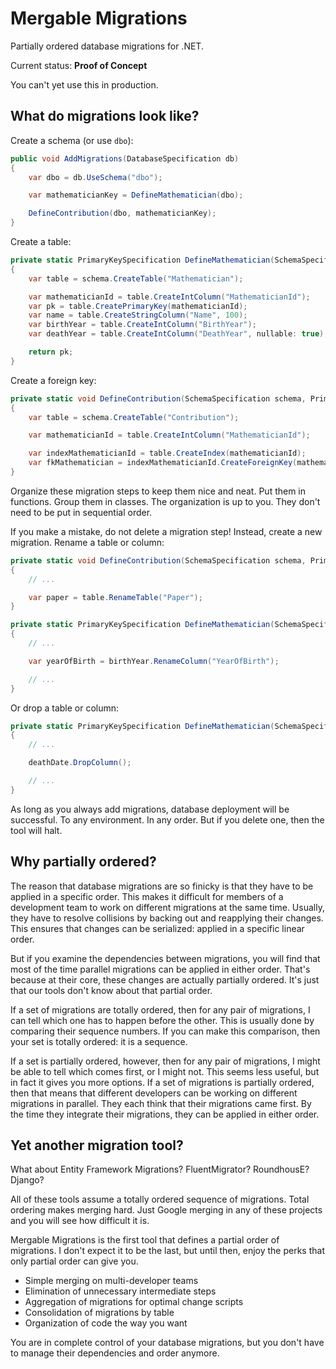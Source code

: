 ﻿# Mergable Migrations

Partially ordered database migrations for .NET.

Current status: **Proof of Concept**

You can't yet use this in production.

## What do migrations look like?

Create a schema (or use `dbo`):

```csharp
public void AddMigrations(DatabaseSpecification db)
{
    var dbo = db.UseSchema("dbo");

    var mathematicianKey = DefineMathematician(dbo);

    DefineContribution(dbo, mathematicianKey);
}
```

Create a table:

```csharp
private static PrimaryKeySpecification DefineMathematician(SchemaSpecification schema)
{
    var table = schema.CreateTable("Mathematician");

    var mathematicianId = table.CreateIntColumn("MathematicianId");
    var pk = table.CreatePrimaryKey(mathematicianId);
    var name = table.CreateStringColumn("Name", 100);
    var birthYear = table.CreateIntColumn("BirthYear");
    var deathYear = table.CreateIntColumn("DeathYear", nullable: true);

    return pk;
}
```

Create a foreign key:

```csharp
private static void DefineContribution(SchemaSpecification schema, PrimaryKeySpecification mathematicianKey)
{
    var table = schema.CreateTable("Contribution");

    var mathematicianId = table.CreateIntColumn("MathematicianId");

    var indexMathematicianId = table.CreateIndex(mathematicianId);
    var fkMathematician = indexMathematicianId.CreateForeignKey(mathematicianKey);
}
```

Organize these migration steps to keep them nice and neat. Put them in functions. Group them in classes. The organization is up to you. They don't need to be put in sequential order.

If you make a mistake, do not delete a migration step! Instead, create a new migration. Rename a table or column:

```csharp
private static void DefineContribution(SchemaSpecification schema, PrimaryKeySpecification mathematicianKey)
{
    // ...

    var paper = table.RenameTable("Paper");
}

private static PrimaryKeySpecification DefineMathematician(SchemaSpecification schema)
{
    // ...

    var yearOfBirth = birthYear.RenameColumn("YearOfBirth");

    // ...
}
```

Or drop a table or column:

```csharp
private static PrimaryKeySpecification DefineMathematician(SchemaSpecification schema)
{
    // ...

    deathDate.DropColumn();

    // ...
}
```

As long as you always add migrations, database deployment will be successful. To any environment. In any order. But if you delete one, then the tool will halt.

## Why partially ordered?

The reason that database migrations are so finicky is that they have to be applied in a specific order. This makes it difficult for members of a development team to work on different migrations at the same time. Usually, they have to resolve collisions by backing out and reapplying their changes. This ensures that changes can be serialized: applied in a specific linear order.

But if you examine the dependencies between migrations, you will find that most of the time parallel migrations can be applied in either order. That's because at their core, these changes are actually partially ordered. It's just that our tools don't know about that partial order.

If a set of migrations are totally ordered, then for any pair of migrations, I can tell which one has to happen before the other. This is usually done by comparing their sequence numbers. If you can make this comparison, then your set is totally ordered: it is a sequence.

If a set is partially ordered, however, then for any pair of migrations, I might be able to tell which comes first, or I might not. This seems less useful, but in fact it gives you more options. If a set of migrations is partially ordered, then that means that different developers can be working on different migrations in parallel. They each think that their migrations came first. By the time they integrate their migrations, they can be applied in either order.

## Yet another migration tool?

What about Entity Framework Migrations? FluentMigrator? RoundhousE? Django?

All of these tools assume a totally ordered sequence of migrations. Total ordering makes merging hard. Just Google merging in any of these projects and you will see how difficult it is.

Mergable Migrations is the first tool that defines a partial order of migrations. I don't expect it to be the last, but until then, enjoy the perks that only partial order can give you.

* Simple merging on multi-developer teams
* Elimination of unnecessary intermediate steps
* Aggregation of migrations for optimal change scripts
* Consolidation of migrations by table
* Organization of code the way you want

You are in complete control of your database migrations, but you don't have to manage their dependencies and order anymore.